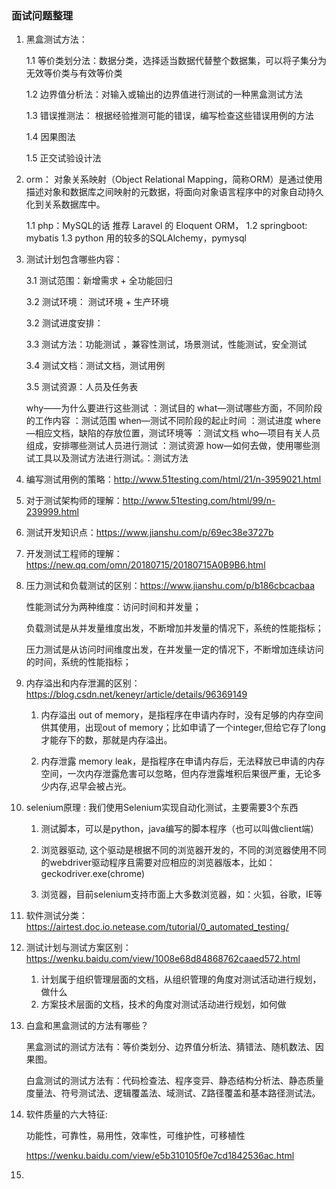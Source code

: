 
### 面试问题整理


1. 黑盒测试方法：

   1.1 等价类划分法：数据分类，选择适当数据代替整个数据集，可以将子集分为无效等价类与有效等价类
   
   1.2 边界值分析法：对输入或输出的边界值进行测试的一种黑盒测试方法
   
   1.3 错误推测法： 根据经验推测可能的错误，编写检查这些错误用例的方法
   
   1.4 因果图法
   
   1.5 正交试验设计法
   
2. orm： 对象关系映射（Object Relational Mapping，简称ORM）是通过使用描述对象和数据库之间映射的元数据，将面向对象语言程序中的对象自动持久化到关系数据库中。

   1.1 php：MySQL的话 推荐 Laravel 的 Eloquent ORM，
   1.2 springboot: mybatis
   1.3 python 用的较多的SQLAlchemy，pymysql 

3. 测试计划包含哪些内容：

   3.1 测试范围：新增需求 + 全功能回归
   
   3.2 测试环境： 测试环境 + 生产环境
   
   3.2 测试进度安排：
   
   3.3 测试方法：功能测试 ，兼容性测试，场景测试，性能测试，安全测试 
   
   3.4 测试文档：测试文档，测试用例
   
   3.5 测试资源：人员及任务表
   
    why——为什么要进行这些测试 ：测试目的
    what—测试哪些方面，不同阶段的工作内容 ：测试范围
    when—测试不同阶段的起止时间 ：测试进度
    where—相应文档，缺陷的存放位置，测试环境等 ：测试文档
    who—项目有关人员组成，安排哪些测试人员进行测试 ：测试资源
    how—如何去做，使用哪些测试工具以及测试方法进行测试。：测试方法
4. 编写测试用例的策略：http://www.51testing.com/html/21/n-3959021.html

5. 对于测试架构师的理解：http://www.51testing.com/html/99/n-239999.html

6. 测试开发知识点：https://www.jianshu.com/p/69ec38e3727b

7. 开发测试工程师的理解： https://new.qq.com/omn/20180715/20180715A0B9B6.html

8. 压力测试和负载测试的区别：https://www.jianshu.com/p/b186cbcacbaa

   性能测试分为两种维度：访问时间和并发量；
    
   负载测试是从并发量维度出发，不断增加并发量的情况下，系统的性能指标；
    
   压力测试是从访问时间维度出发，在并发量一定的情况下，不断增加连续访问的时间，系统的性能指标；

9. 内存溢出和内存泄漏的区别：https://blog.csdn.net/keneyr/article/details/96369149

   1. 内存溢出 out of memory，是指程序在申请内存时，没有足够的内存空间供其使用，出现out of memory；比如申请了一个integer,但给它存了long才能存下的数，那就是内存溢出。

   2. 内存泄露 memory leak，是指程序在申请内存后，无法释放已申请的内存空间，一次内存泄露危害可以忽略，但内存泄露堆积后果很严重，无论多少内存,迟早会被占光。
   
10. selenium原理 : 我们使用Selenium实现自动化测试，主要需要3个东西

    1. 测试脚本，可以是python，java编写的脚本程序（也可以叫做client端）
   
    2. 浏览器驱动, 这个驱动是根据不同的浏览器开发的，不同的浏览器使用不同的webdriver驱动程序且需要对应相应的浏览器版本，比如：geckodriver.exe(chrome)
   
    3. 浏览器，目前selenium支持市面上大多数浏览器，如：火狐，谷歌，IE等

11. 软件测试分类：https://airtest.doc.io.netease.com/tutorial/0_automated_testing/

12. 测试计划与测试方案区别：https://wenku.baidu.com/view/1008e68d84868762caaed572.html
    1. 计划属于组织管理层面的文档，从组织管理的角度对测试活动进行规划，做什么
    2. 方案技术层面的文档，技术的角度对测试活动进行规划，如何做

13. 白盒和黑盒测试的方法有哪些？

    黑盒测试的测试方法有：等价类划分、边界值分析法、猜错法、随机数法、因果图。

    白盒测试的测试方法有：代码检查法、程序变异、静态结构分析法、静态质量度量法、符号测试法、逻辑覆盖法、域测试、Z路径覆盖和基本路径测试法。 
   
14. 软件质量的六大特征:
    
    功能性，可靠性，易用性，效率性，可维护性，可移植性
    
    https://wenku.baidu.com/view/e5b310105f0e7cd1842536ac.html
    
15.